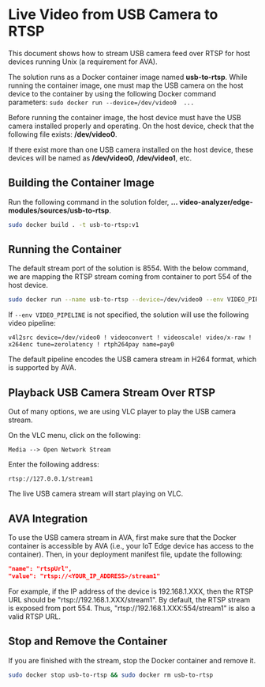 # Live Video from USB Camera to RTSP
This document shows how to stream USB camera feed over RTSP for host devices running Unix (a requirement for AVA). 

The solution runs as a Docker container image named **usb-to-rtsp**. While running the container image, one must map the USB camera on the host device to the container by using the following Docker command parameters: `sudo docker run --device=/dev/video0  ...` 

Before running the container image, the host device must have the USB camera installed properly and operating. On the host device, check that the following file exists: **/dev/video0**.  

If there exist more than one USB camera installed on the host device, these devices will be named as **/dev/video0**, **/dev/video1**, etc.  

## Building the Container Image
Run the following command in the solution folder, **... video-analyzer/edge-modules/sources/usb-to-rtsp**.

```bash
sudo docker build . -t usb-to-rtsp:v1
```

## Running the Container
The default stream port of the solution is 8554. With the below command, we are mapping the RTSP stream coming from container to port 554 of the host device.

```bash
sudo docker run --name usb-to-rtsp --device=/dev/video0 --env VIDEO_PIPELINE="v4l2src device=/dev/video0 ! videoconvert ! videoscale! video/x-raw ! x264enc tune=zerolatency ! rtph264pay name=pay0" -p 554:8554 -d -i usb-to-rtsp:v1  
```

If `--env VIDEO_PIPELINE` is not specified, the solution will use the following video pipeline: 

```
v4l2src device=/dev/video0 ! videoconvert ! videoscale! video/x-raw ! x264enc tune=zerolatency ! rtph264pay name=pay0
```

The default pipeline encodes the USB camera stream in H264 format, which is supported by AVA. 

## Playback USB Camera Stream Over RTSP
Out of many options, we are using VLC player to play the USB camera stream.

On the VLC menu, click on the following:

```
Media --> Open Network Stream
```

Enter the following address:

```
rtsp://127.0.0.1/stream1
```

The live USB camera stream will start playing on VLC.

## AVA Integration
To use the USB camera stream in AVA, first make sure that the Docker container is accessible by AVA (i.e., your IoT Edge device has access to the container). Then, in your deployment manifest file, update the following:

```json
"name": "rtspUrl",
"value": "rtsp://<YOUR_IP_ADDRESS>/stream1"
```

For example, if the IP address of the device is 192.168.1.XXX, then the RTSP URL should be "rtsp://192.168.1.XXX/stream1". By default, the RTSP stream is exposed from port 554. Thus, "rtsp://192.168.1.XXX:554/stream1" is also a valid RTSP URL.

## Stop and Remove the Container
If you are finished with the stream, stop the Docker container and remove it.

```bash
sudo docker stop usb-to-rtsp && sudo docker rm usb-to-rtsp
```
